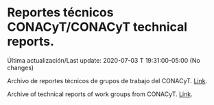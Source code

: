 # Reportes técnicos CONACyT/CONACyT technical reports.

Última actualización/Last update: 2020-07-03 T 19:31:00-05:00 (No changes)

Archivo de reportes técnicos de grupos de trabajo del CONACyT. [Link](https://coronavirus.conacyt.mx/productos/index.html).

Archive of technical reports of work groups from CONACyT. [Link](https://coronavirus.conacyt.mx/productos/index.html).

